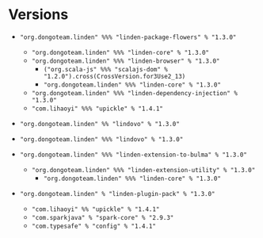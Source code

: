 # Versions

 - `"org.dongoteam.linden" %%% "linden-package-flowers" % "1.3.0"`
    - `"org.dongoteam.linden" %%% "linden-core" % "1.3.0"`
    - `"org.dongoteam.linden" %%% "linden-browser" % "1.3.0"`
      - `("org.scala-js" %%% "scalajs-dom" % "1.2.0").cross(CrossVersion.for3Use2_13)`
      - `"org.dongoteam.linden" %%% "linden-core" % "1.3.0"`
    - `"org.dongoteam.linden" %%% "linden-dependency-injection" % "1.3.0"`
    - `"com.lihaoyi" %%% "upickle" % "1.4.1"`
    

 - `"org.dongoteam.linden" %% "lindovo" % "1.3.0"`


 - `"org.dongoteam.linden" %%% "lindovo" % "1.3.0"`

 - `"org.dongoteam.linden" %%% "linden-extension-to-bulma" % "1.3.0"`
    - `"org.dongoteam.linden" %%% "linden-extension-utility" % "1.3.0"`
      - `"org.dongoteam.linden" %%% "linden-core" % "1.3.0"`


 - `"org.dongoteam.linden" % "linden-plugin-pack" % "1.3.0"`
    - `"com.lihaoyi" %% "upickle" % "1.4.1"`
    - `"com.sparkjava" % "spark-core" % "2.9.3"`
    - `"com.typesafe" % "config" % "1.4.1"`
